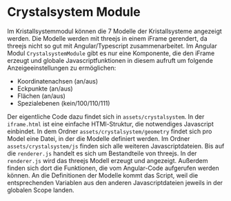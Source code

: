 # Crystalsystem Module
Im Kristallsystemmodul können die 7 Modelle der Kristallsysteme angezeigt werden.
Die Modelle werden mit threejs in einem iFrame gerendert, da threejs nicht so gut mit Angular/Typescript zusammenarbeitet. 
Im Angular Modul `CrystalsystemModule` gibt es nur eine Komponente, die den iFrame erzeugt und globale Javascriptfunktionen in diesem aufruft um folgende Anzeigeeinstellungen zu ermöglichen:
* Koordinatenachsen (an/aus)
* Eckpunkte (an/aus)
* Flächen (an/aus)
* Spezialebenen (kein/100/110/111)

Der eigentliche Code dazu findet sich in `assets/crystalsystem`. In der `iframe.html` ist eine einfache HTMl-Struktur, die notwendiges Javascript einbindet.
In dem Ordner `assets/crystalsystem/geometry` findet sich pro Model eine Datei, in der die Modelle definiert werden.
Im Ordner `assets/crystalsystem/js` finden sich alle weiteren Javascriptdateien. Bis auf die `renderer.js` handelt es sich um Bestandteile von threejs.
In der `renderer.js` wird das threejs Modell erzeugt und angezeigt. Außerdem finden sich dort die Funktionen, die vom Angular-Code aufgerufen werden können. An die Definitionen der Modelle kommt das Script, weil die entsprechenden Variablen aus den anderen Javascriptdateien jeweils in der globalen Scope landen.


